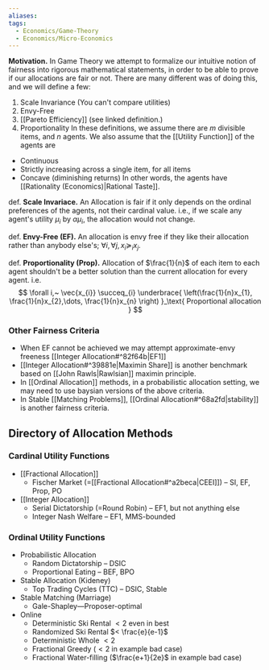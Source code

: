 ```yaml
---
aliases: 
tags:
  - Economics/Game-Theory
  - Economics/Micro-Economics
---
```

**Motivation.** In Game Theory we attempt to formalize our intuitive notion of fairness into rigorous mathematical statements, in order to be able to prove if our allocations are fair or not. There are many different was of doing this, and we will define a few:
1. Scale Invariance (You can't compare utilities)
2. Envy-Free
3. [[Pareto Efficiency]] (see linked definition.)
4. Proportionality
In these definitions, we assume there are $m$ divisible items, and $n$ agents. We also assume that the [[Utility Function]] of the agents are
- Continuous
- Strictly increasing across a single item, for all items
- Concave (diminishing returns)
In other words, the agents have [[Rationality (Economics)|Rational Taste]].

def. **Scale Invariace.** An Allocation is fair if it only depends on the ordinal preferences of the agents, not their cardinal value. i.e., if we scale any agent's utility $\mu_{i}$ by $\alpha \mu_{i}$, the allocation would not change.

def. **Envy-Free (EF).** An allocation is envy free if they like their allocation rather than anybody else's; $\forall i,\forall j,x_{i} \succeq_{i}x_{j}$.

def. **Proportionality (Prop).** Allocation of $\frac{1}{n}$ of each item to each agent shouldn't be a better solution than the current allocation for every agent. i.e. 
$$
\forall i,~ \vec{x_{i}} \succeq_{i} \underbrace{ \left(\frac{1}{n}x_{1}, \frac{1}{n}x_{2},\dots, \frac{1}{n}x_{n} \right) }_\text{ Proportional allocation }
$$

### Other Fairness Criteria
- When EF cannot be achieved we may attempt approximate-envy freeness [[Integer Allocation#^82f64b|EF1]]
- [[Integer Allocation#^39881e|Maximin Share]] is another benchmark based on [[John Rawls|Rawlsian]] maximin principle. 
- In [[Ordinal Allocation]] methods, in a probabilistic allocation setting, we may need to use baysian versions of the above criteria.
- In Stable [[Matching Problems]], [[Ordinal Allocation#^68a2fd|stability]] is another fairness criteria.

## Directory of Allocation Methods

### Cardinal Utility Functions
- [[Fractional Allocation]] 
    - Fischer Market (=[[Fractional Allocation#^a2beca|CEEI]]) – SI, EF, Prop, PO
- [[Integer Allocation]]
    - Serial Dictatorship (=Round Robin) – EF1, but not anything else
    - Integer Nash Welfare – EF1, MMS-bounded
### Ordinal Utility Functions
- Probabilistic Allocation
    - Random Dictatorship – DSIC
    - Proportional Eating – BEF, BPO
- Stable Allocation (Kideney)
    - Top Trading Cycles (TTC) – DSIC, Stable
- Stable Matching (Marriage)
    - Gale-Shapley—Proposer-optimal
- Online
    - Deterministic Ski Rental $<2$ even in best
    - Randomized Ski Rental $< \frac{e}{e-1}$
    - Deterministic Whole $<2$
    - Fractional Greedy ($<2$ in example bad case) 
    - Fractional Water-filling ($\frac{e+1}{2e}$ in example bad case)
